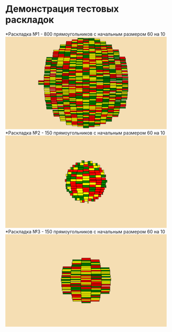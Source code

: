 # Демонстрация тестовых раскладок

*Раскладка №1 - 800 прямоугольников с начальным размером 60 на 10
 ![alt 800 прямоугольников с начальным размером 60 на 10](cloud_1.bmp)
*Раскладка №2 - 150 прямоугольников с начальным размером 60 на 10
 ![alt 150 прямоугольников с начальным размером 60 на 20](cloud_2.bmp)
*Раскладка №3 - 150 прямоугольников с начальным размером 60 на 10
 ![alt 150 прямоугольников с начальным размером 90 на 10](cloud_3.bmp)
